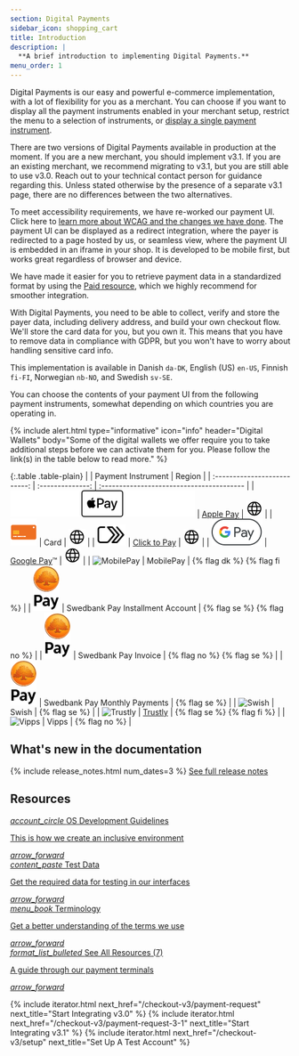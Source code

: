 ```yaml
---
section: Digital Payments
sidebar_icon: shopping_cart
title: Introduction
description: |
  **A brief introduction to implementing Digital Payments.**
menu_order: 1
---
```


Digital Payments is our easy and powerful e-commerce implementation, with a lot
of flexibility for you as a merchant. You can choose if you want to display all
the payment instruments enabled in your merchant setup, restrict the menu to a
selection of instruments, or
[display a single payment instrument][instrument-mode].

There are two versions of Digital Payments available in production at the
moment. If you are a new merchant, you should implement v3.1. If you are an
existing merchant, we recommend migrating to v3.1, but you are still able to use
v3.0. Reach out to your technical contact person for guidance regarding this.
Unless stated otherwise by the presence of a separate v3.1 page, there are no
differences between the two alternatives.

To meet accessibility requirements, we have re-worked our payment UI. Click here
to [learn more about WCAG and the changes we have done][wcag-presentation]. The
payment UI can be displayed as a redirect integration, where the payer is
redirected to a page hosted by us, or seamless view, where the payment UI is
embedded in an iframe in your shop. It is developed to be mobile first, but
works great regardless of browser and device.

We have made it easier for you to retrieve payment data in a standardized format
by using the [Paid resource][paid], which we highly recommend for smoother
integration.

With Digital Payments, you need to be able to collect, verify and store the
payer data, including delivery address, and build your own checkout flow. We'll
store the card data for you, but you own it. This means that you have to remove
data in compliance with GDPR, but you won't have to worry about handling
sensitive card info.

This implementation is available in Danish `da-DK`, English (US) `en-US`,
Finnish `fi-FI`, Norwegian `nb-NO`, and Swedish `sv-SE`.

You can choose the contents of your payment UI from the following payment
instruments, somewhat depending on which countries you are operating in.

{% include alert.html type="informative" icon="info" header="Digital Wallets"
body="Some of the digital wallets we offer require you to take additional steps
before we can activate them for you. Please follow the link(s) in the table
below to read more." %}

{:.table .table-plain}
|        | Payment Instrument | Region                                    |
| :--------------------------: | :--------------: | :---------------------------------------- |
| ![Apple Pay][apple-pay-logo]     | [Apple Pay][apple-pay]           |  ![EarthIcon][earth-icon]    |
| ![Card][card-icon]               | Card                             |  ![EarthIcon][earth-icon]    |
| ![Click to Pay][c2p-logo]        | [Click to Pay][click-to-pay]     |  ![EarthIcon][earth-icon]    |
| ![Google Pay][google-pay-logo]   | [Google Pay][google-pay]&trade;  |  ![EarthIcon][earth-icon]    |
| ![MobilePay][mobilepay-logo]     | MobilePay                        | {% flag dk %} {% flag fi %}  |
| ![Swedbank Pay][swp-logo]        | Swedbank Pay Installment Account | {% flag se %} {% flag no %}  |
| ![Swedbank Pay][swp-logo]        | Swedbank Pay Invoice             | {% flag no %} {% flag se %}  |
| ![Swedbank Pay][swp-logo]        | Swedbank Pay Monthly Payments    | {% flag se %}                |
| ![Swish][swish-logo]             | Swish                            | {% flag se %}                |
| ![Trustly][trustly-logo]         | [Trustly][trustly]               | {% flag se %} {% flag fi %}  |
| ![Vipps][vipps-logo]             | Vipps                            | {% flag no %}                |

## What's new in the documentation

  {% include release_notes.html num_dates=3 %}
  <a href="/checkout-v3/resources/release-notes">See full release notes</a>

## Resources

<div class="row mt-4">
    <div class="col-xxl-3 col-xl-6 col-lg-6 d-flex">
       <a href="/resources/development-guidelines" class="dx-card">
         <span class="dx-card-icon">
            <i class="material-icons-outlined">
                account_circle
            </i>
         </span>
         <span class="dx-card-content">
            <span class="h4">OS Development Guidelines</span>
            <span><p>This is how we create an inclusive environment</p>
            </span>
         </span>
         <i class="material-icons">arrow_forward</i>
      </a>
    </div>
    <div class="col-xxl-3 col-xl-6 col-lg-6 d-flex">
      <a href="/resources/test-data" class="dx-card">
         <span class="dx-card-icon">
            <i class="material-icons">
                content_paste
            </i>
         </span>
         <span class="dx-card-content">
           <span class="h4">Test Data</span>
           <span><p>Get the required data for testing in our interfaces</p>
           </span>
         </span>
        <i class="material-icons">arrow_forward</i>
      </a>
    </div>
    <div class="col-xxl-3 col-xl-6 col-lg-6 d-flex">
      <a href="/resources/terminology" class="dx-card">
         <span class="dx-card-icon">
            <i class="material-icons">
                menu_book
            </i>
         </span>
         <span class="dx-card-content">
           <span class="h4">Terminology</span>
           <span><p>Get a better understanding of the terms we use</p>
           </span>
         </span>
        <i class="material-icons">arrow_forward</i>
      </a>
    </div>
    <div class="col-xxl-3 col-xl-6 col-lg-6 d-flex">
      <a href="/resources/" class="dx-card">
         <span class="dx-card-icon">
            <i class="material-icons">
                format_list_bulleted
            </i>
         </span>
         <span class="dx-card-content">
           <span class="h4">See All Resources (7)</span>
           <span><p>A guide through our payment terminals</p>
           </span>
         </span>
        <i class="material-icons">arrow_forward</i>
      </a>
    </div>
</div>

{% include iterator.html next_href="/checkout-v3/payment-request"
                         next_title="Start Integrating v3.0" %}
{% include iterator.html next_href="/checkout-v3/payment-request-3-1"
                         next_title="Start Integrating v3.1" %}
{% include iterator.html next_href="/checkout-v3/setup"
                         next_title="Set Up A Test Account" %}

[apple-pay]: /checkout-v3/payment-presentations#apple-pay
[apple-pay-logo]:/assets/img/applepay-logo.svg
[click-to-pay]: /checkout-v3/payment-presentations#click-to-pay
[c2p-logo]:/assets/img/clicktopay-logo.svg
[card-icon]: /assets/img/new-card-icon.svg
[earth-icon]: /assets/img/globe-icon.png
[google-pay]: /checkout-v3/payment-presentations#google-pay
[google-pay-logo]: /assets/img/googlepay-logo.svg
[mobilepay-logo]: /assets/img/icon-mobilepay-simple.svg
[vipps-logo]: /assets/img/icon-vipps-simple.svg
[swp-logo]: /assets/img/swedbank-pay-vertical-black.svg
[swish-logo]: /assets/img/icon-swish-simple.svg
[trustly-logo]: /assets/img/icon-trustly-simple.svg
[wcag-presentation]: https://www.swedbankpay.com/information/wcag
[paid]: /checkout-v3/features/technical-reference/resource-sub-models#paid
[trustly]: /checkout-v3/payment-presentations#trustly
[instrument-mode]: /checkout-v3/features/optional/instrument-mode
